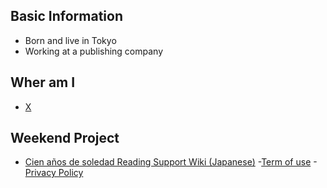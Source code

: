 ## Basic Information
- Born and live in Tokyo
- Working at a publishing company
## Wher am I
- [X](https://x.com/analekt/)
## Weekend Project
- [Cien años de soledad Reading Support Wiki (Japanese)](http://macondo.wiki/)
  -[Term of use](https://macondowiki.notion.site/194b31d4e99680509d75c1b91d83b80f?pvs=25)
  -[Privacy Policy](https://macondowiki.notion.site/194b31d4e99680fcab77ed3db9c1238a?pvs=25) 
